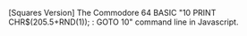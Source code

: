 [Squares Version] The Commodore 64 BASIC "10 PRINT CHR$(205.5+RND(1)); : GOTO 10" command line in Javascript.
